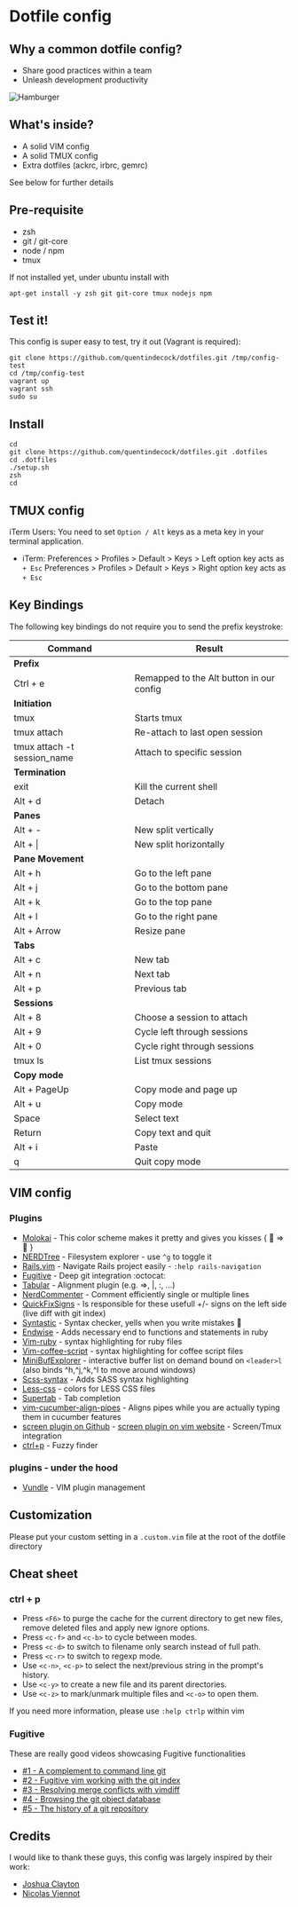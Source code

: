 # Dotfile config

## Why a common dotfile config?

* Share good practices within a team
* Unleash development productivity

![Hamburger](http://www.passportmagazine.com/blog/uploads/DeathbyHamburger.jpg)

## What's inside?
* A solid VIM config
* A solid TMUX config
* Extra dotfiles (ackrc, irbrc, gemrc)

See below for further details

## Pre-requisite

- zsh
- git / git-core
- node / npm
- tmux

If not installed yet, under ubuntu install with
```
apt-get install -y zsh git git-core tmux nodejs npm
```

## Test it!

This config is super easy to test, try it out (Vagrant is required):

```
git clone https://github.com/quentindecock/dotfiles.git /tmp/config-test
cd /tmp/config-test
vagrant up
vagrant ssh
sudo su
```

## Install

```
cd
git clone https://github.com/quentindecock/dotfiles.git .dotfiles
cd .dotfiles
./setup.sh
zsh
cd
```

## TMUX config

iTerm Users: You need to set `Option / Alt` keys as a meta key in your terminal application.

- iTerm:
    Preferences > Profiles > Default > Keys > Left option key acts as `+ Esc`
    Preferences > Profiles > Default > Keys > Right option key acts as `+ Esc`

Key Bindings
-------------

The following key bindings do not require you to send the prefix keystroke:

| Command                     | Result                                   |
| -------------               | -------------                            |
| **Prefix**                  |                                          |
| Ctrl + e                    | Remapped to the Alt button in our config |
| **Initiation**              |                                          |
| tmux                        | Starts tmux                              |
| tmux attach                 | Re-attach to last open session           |
| tmux attach -t session_name | Attach to specific session               |
| **Termination**             |                                          |
| exit                        | Kill the current shell                   |
| Alt + d                     | Detach                                   |
| **Panes**                   |                                          |
| Alt + -                     | New split vertically                     |
| Alt + &#124;                | New split horizontally                   |
| **Pane Movement**           |                                          |
| Alt + h                     | Go to the left pane                      |
| Alt + j                     | Go to the bottom pane                    |
| Alt + k                     | Go to the top pane                       |
| Alt + l                     | Go to the right pane                     |
| Alt + Arrow                 | Resize pane                              |
| **Tabs**                    |                                          |
| Alt + c                     | New tab                                  |
| Alt + n                     | Next tab                                 |
| Alt + p                     | Previous tab                             |
| **Sessions**                |                                          |
| Alt + 8                     | Choose a session to attach               |
| Alt + 9                     | Cycle left through sessions              |
| Alt + 0                     | Cycle right through sessions             |
| tmux ls                     | List tmux sessions                       |
| **Copy mode**               |                                          |
| Alt + PageUp                | Copy mode and page up                    |
| Alt + u                     | Copy mode                                |
| Space                       | Select text                              |
| Return                      | Copy text and quit                       |
| Alt + i                     | Paste                                    |
| q                           | Quit copy mode                           |

## VIM config

### Plugins

* [Molokai](https://github.com/nviennot/molokai)      - This color scheme makes it pretty and gives you kisses { :lipstick: => :kiss: }
* [NERDTree](https://github.com/scrooloose/nerdtree)  - Filesystem explorer - use `^g` to toggle it
* [Rails.vim](https://github.com/tpope/vim-rails)     - Navigate Rails project easily - `:help rails-navigation`
* [Fugitive](https://github.com/tpope/vim-fugitive)   - Deep git integration :octocat:
* [Tabular](https://github.com/godlygeek/tabular.git) - Alignment plugin (e.g. =>, |, :, ...)
* [NerdCommenter](https://github.com/scrooloose/nerdcommenter.git) - Comment efficiently single or multiple lines
* [QuickFixSigns](https://github.com/tomtom/quickfixsigns_vim.git) - Is responsible for these usefull +/- signs on the left side (live diff with git index)
* [Syntastic](https://github.com/scrooloose/syntastic.git) - Syntax checker, yells when you write mistakes :horse:
* [Endwise](https://github.com/tpope/vim-endwise.git) - Adds necessary end to functions and statements in ruby
* [Vim-ruby](https://github.com/vim-ruby/vim-ruby.git) - syntax highlighting for ruby files
* [Vim-coffee-script](https://github.com/kchmck/vim-coffee-script.git) - syntax highlighting for coffee script files
* [MiniBufExplorer](https://github.com/fholgado/minibufexpl.vim.git) - interactive buffer list on demand bound on `<leader>l` (also binds ^h,^j,^k,^l to move around windows)
* [Scss-syntax](https://github.com/cakebaker/scss-syntax.vim) - Adds SASS syntax highlighting
* [Less-css](https://github.com/groenewege/vim-less.git) - colors for LESS CSS files
* [Supertab](https://github.com/tsaleh/vim-supertab.git) - Tab completion
* [vim-cucumber-align-pipes](https://github.com/quentindecock/vim-cucumber-align-pipes.git) - Aligns pipes while you are actually typing them in cucumber features
* [screen plugin on Github](https://github.com/ervandew/screen) - [screen plugin on vim website](http://www.vim.org/scripts/script.php?script_id=2711) - Screen/Tmux integration
* [ctrl+p](https://github.com/kien/ctrlp.vim) - Fuzzy finder

### plugins - under the hood

* [Vundle](https://github.com/gmarik/vundle) - VIM plugin management

## Customization

Please put your custom setting in a `.custom.vim` file at the root of the dotfile directory

## Cheat sheet

### ctrl + p

* Press `<F6>` to purge the cache for the current directory to get new files, remove deleted files and apply new ignore options.
* Press `<c-f>` and `<c-b>` to cycle between modes.
* Press `<c-d>` to switch to filename only search instead of full path.
* Press `<c-r>` to switch to regexp mode.
* Use `<c-n>`, `<c-p>` to select the next/previous string in the prompt's history.
* Use `<c-y>` to create a new file and its parent directories.
* Use `<c-z>` to mark/unmark multiple files and `<c-o>` to open them.

If you need more information, please use `:help ctrlp` within vim

### Fugitive

These are really good videos showcasing Fugitive functionalities

* [#1 - A complement to command line git](http://vimcasts.org/episodes/fugitive-vim---a-complement-to-command-line-git/)
* [#2 - Fugitive vim working with the git index](http://vimcasts.org/episodes/fugitive-vim-working-with-the-git-index/)
* [#3 - Resolving merge conflicts with vimdiff](http://vimcasts.org/episodes/fugitive-vim-resolving-merge-conflicts-with-vimdiff/)
* [#4 - Browsing the git object database](http://vimcasts.org/episodes/fugitive-vim-browsing-the-git-object-database/)
* [#5 - The history of a git repository](http://vimcasts.org/episodes/fugitive-vim-exploring-the-history-of-a-git-repository/)

## Credits

I would like to thank these guys, this config was largely inspired by their work:

- [Joshua Clayton](https://github.com/joshuaclayton/dotfiles)
- [Nicolas Viennot](https://github.com/nviennot/vim-config)
